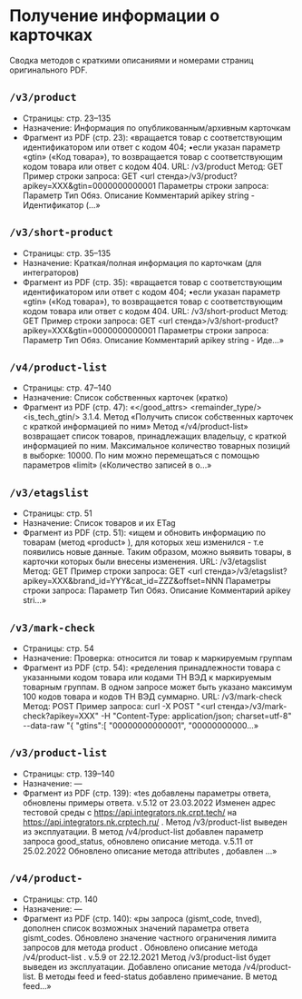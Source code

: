 # Получение информации о карточках

Сводка методов с краткими описаниями и номерами страниц оригинального PDF.

## `/v3/product`

- Страницы: стр. 23–135
- Назначение: Информация по опубликованным/архивным карточкам
- Фрагмент из PDF (стр. 23): «вращается товар с соответствующим идентификатором или ответ с кодом 404; •если указан параметр «gtin» («Код товара»), то возвращается товар с соответствующим кодом товара или ответ с кодом 404. URL: /v3/product Метод: GET Пример строки запроса: GET <url стенда>/v3/product?apikey=XXX&gtin=0000000000001 Параметры строки запроса: Параметр Тип Обяз. Описание Комментарий apikey string - Идентификатор (…»

## `/v3/short-product`

- Страницы: стр. 35–135
- Назначение: Краткая/полная информация по карточкам (для интеграторов)
- Фрагмент из PDF (стр. 35): «вращается товар с соответствующим идентификатором или ответ с кодом 404; •если указан параметр «gtin» («Код товара»), то возвращается товар с соответствующим кодом товара или ответ с кодом 404. URL: /v3/short-product Метод: GET Пример строки запроса: GET <url стенда>/v3/short-product?apikey=XXX&gtin=0000000000001 Параметры строки запроса: Параметр Тип Обяз. Описание Комментарий apikey string - Иде…»

## `/v4/product-list`

- Страницы: стр. 47–140
- Назначение: Список собственных карточек (кратко)
- Фрагмент из PDF (стр. 47): «</good_attrs> <remainder_type/> <is_tech_gtin/> </item> </result> </root> 3.1.4. Метод «Получить список собственных карточек с краткой информацией по ним» Метод «/v4/product-list» возвращает список товаров, принадлежащих владельцу, с краткой информацией по ним. Максимальное количество товарных позиций в выборке: 10000. По ним можно перемещаться с помощью параметров «limit» («Количество записей в о…»

## `/v3/etagslist`

- Страницы: стр. 51
- Назначение: Список товаров и их ETag
- Фрагмент из PDF (стр. 51): «ищем и обновить информацию по товарам (метод «product» ), для которых хеш изменился - т.е появились новые данные. Таким образом, можно выявить товары, в карточки которых были внесены изменения. URL: /v3/etagslist Метод: GET Пример строки запроса: GET <url стенда>/v3/etagslist?apikey=XXX&brand_id=YYY&cat_id=ZZZ&offset=NNN Параметры строки запроса: Параметр Тип Обяз. Описание Комментарий apikey stri…»

## `/v3/mark-check`

- Страницы: стр. 54
- Назначение: Проверка: относится ли товар к маркируемым группам
- Фрагмент из PDF (стр. 54): «ределения принадлежности товара с указанными кодом товара или кодами ТН ВЭД к маркируемым товарным группам. В одном запросе может быть указано максимум 100 кодов товара и кодов ТН ВЭД суммарно. URL: /v3/mark-check Метод: POST Пример запроса: curl -X POST "<url стенда>/v3/mark-check?apikey=XXX" -H "Content-Type: application/json; charset=utf-8" --data-raw "{ "gtins":[ "00000000000001", "00000000000…»

## `/v3/product-list`

- Страницы: стр. 139–140
- Назначение: —
- Фрагмент из PDF (стр. 139): «tes добавлены параметры ответа, обновлены примеры ответа. v.5.12 от 23.03.2022 Изменен адрес тестовой среды с https://api.integrators.nk.crpt.tech/ на https://api.integrators.nk.crptech.ru/ . Метод /v3/product-list выведен из эксплуатации. В метод /v4/product-list добавлен параметр запроса good_status, обновлено описание метода. v.5.11 от 25.02.2022 Обновлено описание метода attributes , добавлен …»

## `/v4/product-`

- Страницы: стр. 140
- Назначение: —
- Фрагмент из PDF (стр. 140): «ры запроса (gismt_code, tnved), дополнен список возможных значений параметра ответа gismt_codes. Обновлено значение частного ограничения лимита запросов для метода product . Обновлено описание метода /v4/product-list . v.5.9 от 22.12.2021 Метод /v3/product-list будет выведен из эксплуатации. Добавлено описание метода /v4/product- list. В методы feed и feed-status добавлено примечание. В метод feed…»
